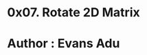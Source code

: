 0x07. Rotate 2D Matrix
====================================
Author : Evans Adu
====================================
